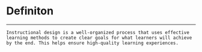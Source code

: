 # Definiton

---

`Instructional design is a well-organized process that uses effective learning methods to create clear goals for what learners will achieve by the end. This helps ensure high-quality learning experiences.`
